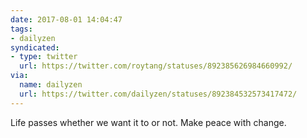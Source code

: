 ```yaml
---
date: 2017-08-01 14:04:47
tags:
- dailyzen
syndicated:
- type: twitter
  url: https://twitter.com/roytang/statuses/892385626984660992/
via:
  name: dailyzen
  url: https://twitter.com/dailyzen/statuses/892384532573417472/
---
```


Life passes whether we want it to or not. Make peace with change.